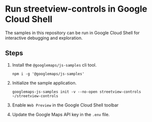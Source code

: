 # Run streetview-controls in Google Cloud Shell

The samples in this repository can be run in Google Cloud Shell for interactive debugging and exploration.

## Steps

1. Install the `@googlemaps/js-samples` cli tool.

    ```
    npm i -g '@googlemaps/js-samples'
    ```
1. Initialize the sample application. 
    ```
    googlemaps-js-samples init -v --no-open streetview-controls ~/streetview-controls
    ```
1. Enable `Web Preview` in the Google Cloud Shell toolbar
1. Update the Google Maps API key in the `.env` file.
